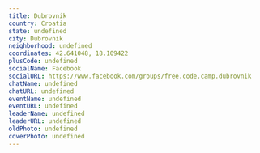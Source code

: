 ```yaml
---
title: Dubrovnik
country: Croatia
state: undefined
city: Dubrovnik
neighborhood: undefined
coordinates: 42.641048, 18.109422
plusCode: undefined
socialName: Facebook
socialURL: https://www.facebook.com/groups/free.code.camp.dubrovnik
chatName: undefined
chatURL: undefined
eventName: undefined
eventURL: undefined
leaderName: undefined
leaderURL: undefined
oldPhoto: undefined
coverPhoto: undefined
---
```

